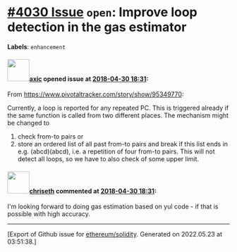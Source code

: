 # [\#4030 Issue](https://github.com/ethereum/solidity/issues/4030) `open`: Improve loop detection in the gas estimator
**Labels**: `enhancement`


#### <img src="https://avatars.githubusercontent.com/u/20340?v=4" width="50">[axic](https://github.com/axic) opened issue at [2018-04-30 18:31](https://github.com/ethereum/solidity/issues/4030):

From https://www.pivotaltracker.com/story/show/95349770:

Currently, a loop is reported for any repeated PC. This is triggered already if the same function is called from two different places. The mechanism might be changed to
1. check from-to pairs or
2. store an ordered list of all past from-to pairs and break if this list ends in e.g. (abcd)(abcd), i.e. a repetition of four from-to pairs. This will not detect all loops, so we have to also check of some upper limit.

#### <img src="https://avatars.githubusercontent.com/u/9073706?v=4" width="50">[chriseth](https://github.com/chriseth) commented at [2018-04-30 18:31](https://github.com/ethereum/solidity/issues/4030#issuecomment-386000215):

I'm looking forward to doing gas estimation based on yul code - if that is possible with high accuracy.


-------------------------------------------------------------------------------



[Export of Github issue for [ethereum/solidity](https://github.com/ethereum/solidity). Generated on 2022.05.23 at 03:51:38.]

